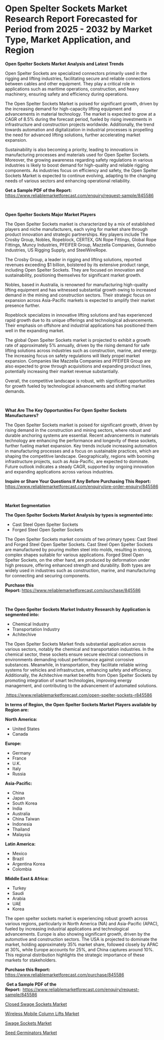 <p><h1>Open Spelter Sockets Market Research Report Forecasted for Period from 2025 -  2032 by Market Type, Market Application, and Region</h1></p><p><strong>Open Spelter Sockets Market Analysis and Latest Trends</strong></p>
<p><p>Open Spelter Sockets are specialized connectors primarily used in the rigging and lifting industries, facilitating secure and reliable connections between cables and other equipment. They play a critical role in applications such as maritime operations, construction, and heavy machinery, ensuring safety and efficiency during operations.</p><p>The Open Spelter Sockets Market is poised for significant growth, driven by the increasing demand for high-capacity lifting equipment and advancements in material technology. The market is expected to grow at a CAGR of 8.5% during the forecast period, fueled by rising investments in infrastructure and construction projects worldwide. Additionally, the trend towards automation and digitalization in industrial processes is propelling the need for advanced lifting solutions, further accelerating market expansion.</p><p>Sustainability is also becoming a priority, leading to innovations in manufacturing processes and materials used for Open Spelter Sockets. Moreover, the growing awareness regarding safety regulations in various industries is likely to boost demand for high-quality and reliable rigging components. As industries focus on efficiency and safety, the Open Spelter Sockets Market is expected to continue evolving, adapting to the changing needs of various sectors and enhancing operational reliability.</p></p>
<p><strong>Get a Sample PDF of the Report:&nbsp;</strong> <a href="https://www.reliablemarketforecast.com/enquiry/request-sample/845586?utm_campaign=1840&utm_medium=2&utm_source=Github&utm_content=ia&utm_term=09042025&utm_id=open-spelter-sockets">https://www.reliablemarketforecast.com/enquiry/request-sample/845586</a></p>
<p>&nbsp;</p>
<p><strong>Open Spelter Sockets Major Market Players</strong></p>
<p><p>The Open Spelter Sockets market is characterized by a mix of established players and niche manufacturers, each vying for market share through product innovation and strategic partnerships. Key players include The Crosby Group, Nobles, Ropeblock, CERTEX, GN Rope Fittings, Global Rope Fittings, Muncy Industries, PFEIFER Group, Mazzella Companies, Gunnebo Industries, US Rigging Supply, and SteelWireRope.</p><p>The Crosby Group, a leader in rigging and lifting solutions, reported revenues exceeding $1 billion, bolstered by its extensive product range, including Open Spelter Sockets. They are focused on innovation and sustainability, positioning themselves for significant market growth.</p><p>Nobles, based in Australia, is renowned for manufacturing high-quality lifting equipment and has witnessed substantial growth owing to increased demand in the mining and construction sectors. Their strategic focus on expansion across Asia-Pacific markets is expected to amplify their market presence further.</p><p>Ropeblock specializes in innovative lifting solutions and has experienced rapid growth due to its unique offerings and technological advancements. Their emphasis on offshore and industrial applications has positioned them well in the expanding market.</p><p>The global Open Spelter Sockets market is projected to exhibit a growth rate of approximately 5% annually, driven by the rising demand for safe lifting solutions across industries such as construction, marine, and energy. The increasing focus on safety regulations will likely propel market expansion. Companies like Mazzella Companies and PFEIFER Group are also expected to grow through acquisitions and expanding product lines, potentially increasing their market revenue substantially.</p><p>Overall, the competitive landscape is robust, with significant opportunities for growth fueled by technological advancements and shifting market demands.</p></p>
<p>&nbsp;</p>
<p><strong>What Are The Key Opportunities For Open Spelter Sockets Manufacturers?</strong></p>
<p><p>The Open Spelter Sockets market is poised for significant growth, driven by rising demand in the construction and mining sectors, where robust and durable anchoring systems are essential. Recent advancements in materials technology are enhancing the performance and longevity of these sockets, further fueling market expansion. Key trends include increasing automation in manufacturing processes and a focus on sustainable practices, which are shaping the competitive landscape. Geographically, regions with booming infrastructure projects, such as Asia-Pacific, are expected to dominate. Future outlook indicates a steady CAGR, supported by ongoing innovation and expanding applications across various industries.</p></p>
<p><strong>Inquire or Share Your Questions If Any Before Purchasing This Report:</strong> <a href="https://www.reliablemarketforecast.com/enquiry/pre-order-enquiry/845586?utm_campaign=1840&utm_medium=2&utm_source=Github&utm_content=ia&utm_term=09042025&utm_id=open-spelter-sockets">https://www.reliablemarketforecast.com/enquiry/pre-order-enquiry/845586</a></p>
<p>&nbsp;</p>
<p><strong>Market Segmentation</strong></p>
<p><strong>The Open Spelter Sockets Market Analysis by types is segmented into:</strong></p>
<p><ul><li>Cast Steel Open Spelter Sockets</li><li>Forged Steel Open Spelter Sockets</li></ul></p>
<p><p>The Open Spelter Sockets market consists of two primary types: Cast Steel and Forged Steel Open Spelter Sockets. Cast Steel Open Spelter Sockets are manufactured by pouring molten steel into molds, resulting in strong, complex shapes suitable for various applications. Forged Steel Open Spelter Sockets, on the other hand, are produced by deformation under high pressure, offering enhanced strength and durability. Both types are widely used in industries such as construction, marine, and manufacturing for connecting and securing components.</p></p>
<p><strong>Purchase this Report:&nbsp;</strong><a href="https://www.reliablemarketforecast.com/purchase/845586?utm_campaign=1840&utm_medium=2&utm_source=Github&utm_content=ia&utm_term=09042025&utm_id=open-spelter-sockets">https://www.reliablemarketforecast.com/purchase/845586</a></p>
<p>&nbsp;</p>
<p><strong>The Open Spelter Sockets Market Industry Research by Application is segmented into:</strong></p>
<p><ul><li>Chemical Industry</li><li>Transportation Industry</li><li>Achitechive</li></ul></p>
<p><p>The Open Spelter Sockets Market finds substantial application across various sectors, notably the chemical and transportation industries. In the chemical sector, these sockets ensure secure electrical connections in environments demanding robust performance against corrosive substances. Meanwhile, in transportation, they facilitate reliable wiring systems for vehicles and infrastructure, enhancing safety and efficiency. Additionally, the Achitechive market benefits from Open Spelter Sockets by promoting integration of smart technologies, improving energy management, and contributing to the advancement of automated solutions.</p></p>
<p><a href="https://www.reliablemarketforecast.com/open-spelter-sockets-r845586?utm_campaign=1840&utm_medium=2&utm_source=Github&utm_content=ia&utm_term=09042025&utm_id=open-spelter-sockets">&nbsp;https://www.reliablemarketforecast.com/open-spelter-sockets-r845586</a></p>
<p><strong>In terms of Region, the Open Spelter Sockets Market Players available by Region are:</strong></p>
<p>
    <p> <strong> North America: </strong>
        <ul>
            <li>United States</li>
            <li>Canada</li>
        </ul>
        </p> 
    <p> <strong> Europe: </strong>
        <ul>
            <li>Germany</li>
            <li>France</li>
            <li>U.K.</li>
            <li>Italy</li>
            <li>Russia</li>
        </ul>
        </p> 
    <p> <strong> Asia-Pacific: </strong>
        <ul>
            <li>China</li>
            <li>Japan</li>
            <li>South Korea</li>
            <li>India</li>
            <li>Australia</li>
            <li>China Taiwan</li>
            <li>Indonesia</li>
            <li>Thailand</li>
            <li>Malaysia</li>
        </ul>
        </p> 
    <p> <strong> Latin America: </strong>
        <ul>
            <li>Mexico</li>
            <li>Brazil</li>
            <li>Argentina Korea</li>
            <li>Colombia</li>
        </ul>
        </p> 
    <p> <strong> Middle East & Africa: </strong>
        <ul>
            <li>Turkey</li>
            <li>Saudi</li>
            <li>Arabia</li>
            <li>UAE</li>
            <li>Korea</li>
        </ul>
    </p>
    </p>
<p><p>The open spelter sockets market is experiencing robust growth across various regions, particularly in North America (NA) and Asia-Pacific (APAC), fueled by increasing industrial applications and technological advancements. Europe is also showing significant growth, driven by the automotive and construction sectors. The USA is projected to dominate the market, holding approximately 35% market share, followed closely by APAC at 30%, while Europe accounts for 25%, and China captures around 10%. This regional distribution highlights the strategic importance of these markets for stakeholders.</p></p>
<p><strong>Purchase this Report: </strong><a href="https://www.reliablemarketforecast.com/purchase/845586?utm_campaign=1840&utm_medium=2&utm_source=Github&utm_content=ia&utm_term=09042025&utm_id=open-spelter-sockets">https://www.reliablemarketforecast.com/purchase/845586</a></p>
<p>&nbsp;<strong>Get a Sample PDF of the Report:&nbsp;&nbsp;</strong><a href="https://www.reliablemarketforecast.com/enquiry/request-sample/845586?utm_campaign=1840&utm_medium=2&utm_source=Github&utm_content=ia&utm_term=09042025&utm_id=open-spelter-sockets">https://www.reliablemarketforecast.com/enquiry/request-sample/845586</a></p>
<p><strong></strong></p>
<p><p><a href="https://github.com/vimar16th/Market-Research-Report-List-7/blob/main/closed-swage-sockets-market.md?utm_campaign=1840&utm_medium=2&utm_source=Github&utm_content=ia&utm_term=09042025&utm_id=open-spelter-sockets">Closed Swage Sockets Market</a></p><p><a href="https://github.com/fahieraudau9/Market-Research-Report-List-1/blob/main/wireless-mobile-column-lifts-market.md?utm_campaign=1840&utm_medium=2&utm_source=Github&utm_content=ia&utm_term=09042025&utm_id=open-spelter-sockets">Wireless Mobile Column Lifts Market</a></p><p><a href="https://github.com/arionmp/Market-Research-Report-List-5/blob/main/swage-sockets-market.md?utm_campaign=1840&utm_medium=2&utm_source=Github&utm_content=ia&utm_term=09042025&utm_id=open-spelter-sockets">Swage Sockets Market</a></p><p><a href="https://github.com/maikefelanc3/Market-Research-Report-List-1/blob/main/seed-germinators-market.md?utm_campaign=1840&utm_medium=2&utm_source=Github&utm_content=ia&utm_term=09042025&utm_id=open-spelter-sockets">Seed Germinators Market</a></p></p>
